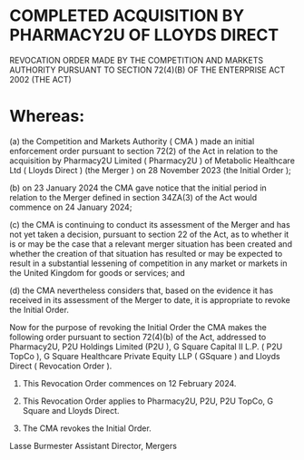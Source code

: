 # COMPLETED ACQUISITION BY PHARMACY2U OF LLOYDS DIRECT

REVOCATION ORDER MADE BY THE COMPETITION AND MARKETS AUTHORITY PURSUANT TO SECTION 72(4)(B) OF THE ENTERPRISE ACT 2002 (THE ACT)

# Whereas:

(a) the Competition and Markets Authority ( CMA ) made an initial enforcement order pursuant to section 72(2) of the Act in relation to the acquisition by Pharmacy2U Limited ( Pharmacy2U ) of Metabolic Healthcare Ltd ( Lloyds Direct ) (the Merger ) on 28 November 2023 (the Initial Order );

(b) on 23 January 2024 the CMA gave notice that the initial period in relation to the Merger defined in section 34ZA(3) of the Act would commence on 24 January 2024;

(c) the CMA is continuing to conduct its assessment of the Merger and has not yet taken a decision, pursuant to section 22 of the Act, as to whether it is or may be the case that a relevant merger situation has been created and whether the creation of that situation has resulted or may be expected to result in a substantial lessening of competition in any market or markets in the United Kingdom for goods or services; and

(d) the CMA nevertheless considers that, based on the evidence it has received in its assessment of the Merger to date, it is appropriate to revoke the Initial Order.

Now for the purpose of revoking the Initial Order the CMA makes the following order pursuant to section 72(4)(b) of the Act, addressed to Pharmacy2U, P2U Holdings Limited (P2U ), G Square Capital II L.P. ( P2U TopCo ), G Square Healthcare Private Equity LLP ( GSquare ) and Lloyds Direct ( Revocation Order ).

1. This Revocation Order commences on 12 February 2024.

2. This Revocation Order applies to Pharmacy2U, P2U, P2U TopCo, G Square and Lloyds Direct.

3. The CMA revokes the Initial Order.


Lasse Burmester Assistant Director, Mergers